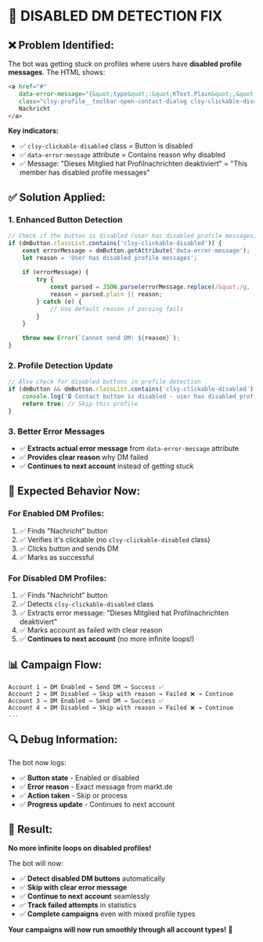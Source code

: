 # 🔧 **DISABLED DM DETECTION FIX**

## ❌ **Problem Identified:**

The bot was getting stuck on profiles where users have **disabled profile messages**. The HTML shows:

```html
<a href="#" 
   data-error-message="{&quot;type&quot;:&quot;KText.Plain&quot;,&quot;plain&quot;:&quot;Dieses Mitglied hat Profilnachrichten deaktiviert.&quot;}" 
   class="clsy-profile__toolbar-open-contact-dialog clsy-clickable-disabled clsy-c-pwa-toolbar__action clsy-c-btn clsy-c-btn--icon">
   Nachricht
</a>
```

**Key indicators:**
- ✅ `clsy-clickable-disabled` class = Button is disabled
- ✅ `data-error-message` attribute = Contains reason why disabled
- ✅ Message: "Dieses Mitglied hat Profilnachrichten deaktiviert" = "This member has disabled profile messages"

## ✅ **Solution Applied:**

### **1. Enhanced Button Detection**
```javascript
// Check if the button is disabled (user has disabled profile messages)
if (dmButton.classList.contains('clsy-clickable-disabled')) {
    const errorMessage = dmButton.getAttribute('data-error-message');
    let reason = 'User has disabled profile messages';
    
    if (errorMessage) {
        try {
            const parsed = JSON.parse(errorMessage.replace(/&quot;/g, '"'));
            reason = parsed.plain || reason;
        } catch (e) {
            // Use default reason if parsing fails
        }
    }
    
    throw new Error(`Cannot send DM: ${reason}`);
}
```

### **2. Profile Detection Update**
```javascript
// Also check for disabled buttons in profile detection
if (dmButton && dmButton.classList.contains('clsy-clickable-disabled') && this.isOnProfilePage()) {
    console.log('🔒 Contact button is disabled - user has disabled profile messages');
    return true; // Skip this profile
}
```

### **3. Better Error Messages**
- ✅ **Extracts actual error message** from `data-error-message` attribute
- ✅ **Provides clear reason** why DM failed
- ✅ **Continues to next account** instead of getting stuck

## 🎯 **Expected Behavior Now:**

### **For Enabled DM Profiles:**
1. ✅ Finds "Nachricht" button
2. ✅ Verifies it's clickable (no `clsy-clickable-disabled` class)
3. ✅ Clicks button and sends DM
4. ✅ Marks as successful

### **For Disabled DM Profiles:**
1. ✅ Finds "Nachricht" button
2. ✅ Detects `clsy-clickable-disabled` class
3. ✅ Extracts error message: "Dieses Mitglied hat Profilnachrichten deaktiviert"
4. ✅ Marks account as failed with clear reason
5. ✅ **Continues to next account** (no more infinite loops!)

## 📊 **Campaign Flow:**

```
Account 1 → DM Enabled → Send DM → Success ✅
Account 2 → DM Disabled → Skip with reason → Failed ❌ → Continue
Account 3 → DM Enabled → Send DM → Success ✅
Account 4 → DM Disabled → Skip with reason → Failed ❌ → Continue
...
```

## 🔍 **Debug Information:**

The bot now logs:
- ✅ **Button state** - Enabled or disabled
- ✅ **Error reason** - Exact message from markt.de
- ✅ **Action taken** - Skip or process
- ✅ **Progress update** - Continues to next account

## 🎉 **Result:**

**No more infinite loops on disabled profiles!**

The bot will now:
- ✅ **Detect disabled DM buttons** automatically
- ✅ **Skip with clear error message** 
- ✅ **Continue to next account** seamlessly
- ✅ **Track failed attempts** in statistics
- ✅ **Complete campaigns** even with mixed profile types

**Your campaigns will now run smoothly through all account types!** 🚀